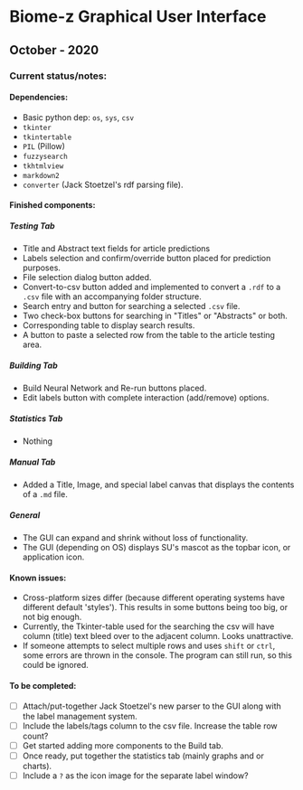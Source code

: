 # Biome-z Graphical User Interface

## October - 2020

### Current status/notes:

#### Dependencies:
- Basic python dep: `os`, `sys`, `csv`
- `tkinter`
- `tkintertable`
- `PIL` (Pillow)
- `fuzzysearch`
- `tkhtmlview`
- `markdown2`
- `converter` (Jack Stoetzel's rdf parsing file).

#### Finished components:
##### Testing Tab
- Title and Abstract text fields for article predictions
- Labels selection and confirm/override button placed for prediction purposes.
- File selection dialog button added.
- Convert-to-csv button added and implemented to convert a `.rdf` to a `.csv` file with an accompanying folder structure.
- Search entry and button for searching a selected `.csv` file.
- Two check-box buttons for searching in "Titles" or "Abstracts" or both.
- Corresponding table to display search results.
- A button to paste a selected row from the table to the article testing area.
##### Building Tab
- Build Neural Network and Re-run buttons placed.
- Edit labels button with complete interaction (add/remove) options.
##### Statistics Tab
- Nothing
##### Manual Tab
- Added a Title, Image, and special label canvas that displays the contents of a `.md` file.
##### General
- The GUI can expand and shrink without loss of functionality.
- The GUI (depending on OS) displays SU's mascot as the topbar icon, or application icon.

#### Known issues:
- Cross-platform sizes differ (because different operating systems have different default 'styles'). This results in some buttons being too big, or not big enough.
- Currently, the Tkinter-table used for the searching the csv will have column (title) text bleed over to the adjacent column. Looks unattractive.
- If someone attempts to select multiple rows and uses `shift` or `ctrl`, some errors are thrown in the console. The program can still run, so this could be ignored.

#### To be completed:
- [ ] Attach/put-together Jack Stoetzel's new parser to the GUI along with the label management system.
- [ ] Include the labels/tags column to the csv file. Increase the table row count?
- [ ] Get started adding more components to the Build tab.
- [ ] Once ready, put together the statistics tab (mainly graphs and or charts).
- [ ] Include a `?` as the icon image for the separate label window?
